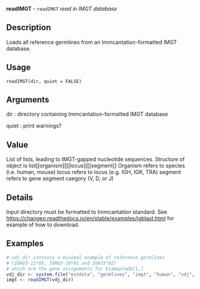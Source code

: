 **readIMGT** - *`readIMGT` read in IMGT database*

Description
--------------------

Loads all reference germlines from an Immcantation-formatted IMGT database.


Usage
--------------------
```
readIMGT(dir, quiet = FALSE)
```

Arguments
-------------------

dir
:   directory containing Immcantation-formatted IMGT database

quiet
:   print warnings?




Value
-------------------

List of lists, leading to IMGT-gapped nucleotide sequences.
Structure of object is list[[organism]][[locus]][[segment]]
Organism refers to species (i.e. human, mouse)
locus refers to locus (e.g. IGH, IGK, TRA)
segment refers to gene segment caegory (V, D, or J)


Details
-------------------

Input directory must be formatted to Immcantation standard.
See https://changeo.readthedocs.io/en/stable/examples/igblast.html for example
of how to download.



Examples
-------------------

```R
# vdj_dir contains a minimal example of reference germlines 
# (IGHV3-11*05, IGHD3-10*01 and IGHJ5*02)
# which are the gene assignments for ExamapleDb[1,]
vdj_dir <- system.file("extdata", "germlines", "imgt", "human", "vdj", package="dowser")
imgt <- readIMGT(vdj_dir)
```








